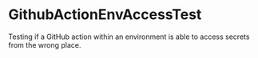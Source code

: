 # GithubActionEnvAccessTest
Testing if a GitHub action within an environment is able to access secrets from the wrong place.
